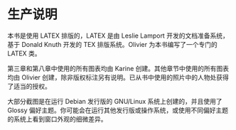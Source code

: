 # 生产说明

本书是使用 LATEX 排版的，LATEX 是由 Leslie Lamport 开发的文档准备系统，基于 Donald Knuth 开发的 TEX 排版系统。Olivier 为本书编写了一个专门的 LATEX 类。

第三章和第八章中使用的所有图表均由 Karine 创建。其他章节中使用的所有图表均由 Olivier 创建，除非版权标注另有说明。已从书中使用的照片中的人物处获得了适当的授权。

大部分截图是在运行 Debian 发行版的 GNU/Linux 系统上创建的，并且使用了 Glossy 偏好主题。你可能会在运行其他发行版或操作系统，或使用不同偏好主题的系统上看到窗口外观的细微差异。
